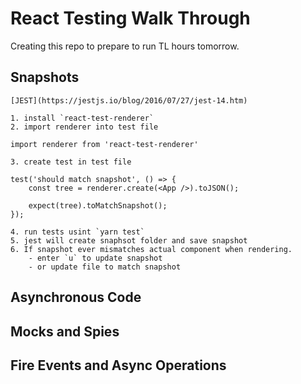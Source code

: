 # React Testing Walk Through
Creating this repo to prepare to run TL hours tomorrow. 

## Snapshots
	[JEST](https://jestjs.io/blog/2016/07/27/jest-14.htm)

	1. install `react-test-renderer`
	2. import renderer into test file
`import renderer from 'react-test-renderer'` 

	3. create test in test file
```
test('should match snapshot', () => {
	const tree = renderer.create(<App />).toJSON();

	expect(tree).toMatchSnapshot();
});
```
	4. run tests usint `yarn test`
	5. jest will create snaphsot folder and save snapshot
	6. If snapshot ever mismatches actual component when rendering. 
		- enter `u` to update snapshot
		- or update file to match snapshot

## Asynchronous Code

## Mocks and Spies

## Fire Events and Async Operations
